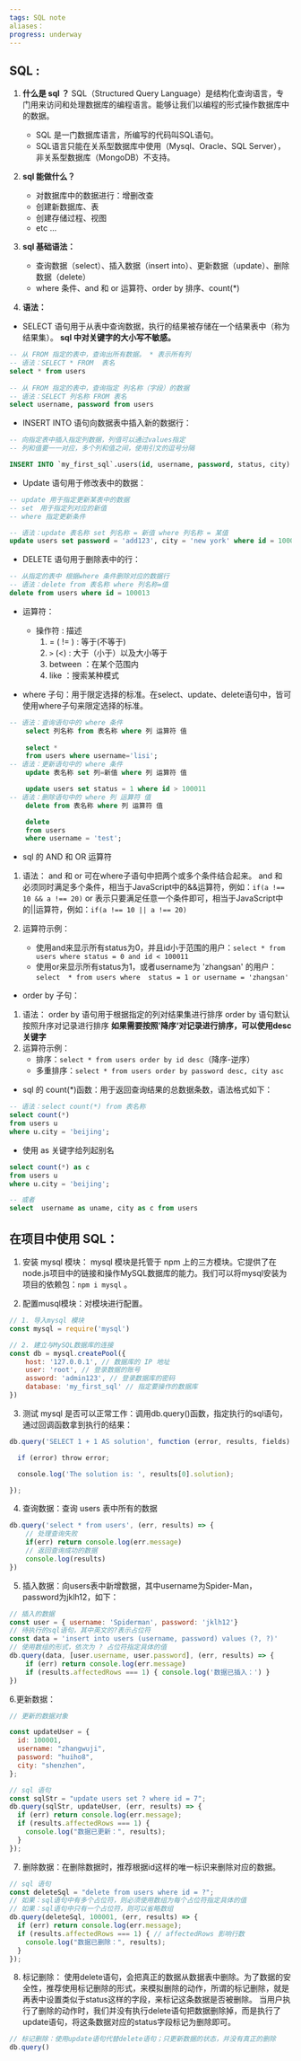 ```yaml
---
tags: SQL note
aliases：
progress: underway
---
```


## SQL :
1. **什么是 sql ？**
	SQL（Structured Query Language）是结构化查询语言，专门用来访问和处理数据库的编程语言。能够让我们以编程的形式操作数据库中的数据。
	- SQL 是一门数据库语言，所编写的代码叫SQL语句。
	- SQL语言只能在关系型数据库中使用（Mysql、Oracle、SQL Server），非关系型数据库（MongoDB）不支持。

2. **sql 能做什么？**
	- 对数据库中的数据进行：增删改查
	- 创建新数据库、表
	- 创建存储过程、视图
	- etc ...

3. **sql 基础语法：**
	- 查询数据（select）、插入数据（insert into）、更新数据（update）、删除数据（delete）
	- where 条件、and 和 or 运算符、order by 排序、count(*)  

4. **语法：**
- SELECT 语句用于从表中查询数据，执行的结果被存储在一个结果表中（称为结果集）。 **sql 中对关键字的大小写不敏感。**
```sql
-- 从 FROM 指定的表中，查询出所有数据。 * 表示所有列  
-- 语法：SELECT * FROM  表名  
select * from users  
  
-- 从 FROM 指定的表中，查询指定 列名称（字段）的数据  
-- 语法：SELECT 列名称 FROM 表名  
select username, password from users
```

- INSERT INTO 语句向数据表中插入新的数据行：
```sql
-- 向指定表中插入指定列数据，列值可以通过values指定
-- 列和值要一一对应，多个列和值之间，使用引文的逗号分隔

INSERT INTO `my_first_sql`.users(id, username, password, status, city) values (100011,'lisi','123123',0,'beijing');
```

- Update 语句用于修改表中的数据：
```sql
-- update 用于指定更新某表中的数据
-- set　用于指定列对应的新值
-- where 指定更新条件

-- 语法：update 表名称 set 列名称 = 新值 where 列名称 = 某值
update users set password = 'add123', city = 'new york' where id = 100011
```

- DELETE 语句用于删除表中的行：
```sql
-- 从指定的表中 根据where 条件删除对应的数据行
-- 语法：delete from 表名称 where 列名称=值
delete from users where id = 100013
```

- 运算符：
	- 操作符 : 描述
		1. = ( != ) : 等于(不等于)
		2. `>` (<) : 大于（小于）以及大小等于
		3. between ：在某个范围内
		4. like ：搜索某种模式

- where 子句：用于限定选择的标准。在select、update、delete语句中，皆可使用where子句来限定选择的标准。
```sql
-- 语法：查询语句中的 where 条件
	select 列名称 from 表名称 where 列 运算符 值
	
	select *  
	from users where username='lisi';
-- 语法：更新语句中的 where 条件
	update 表名称 set 列=新值 where 列 运算符 值

	update users set status = 1 where id > 100011
-- 语法：删除语句中的 where 列 运算符 值
	delete from 表名称 where 列 运算符 值

	delete  
	from users  
	where username = 'test';
```

- sql 的 AND 和 OR 运算符
1. 语法：
	and 和 or 可在where子语句中把两个或多个条件结合起来。
	and 和 必须同时满足多个条件，相当于JavaScript中的&&运算符，例如：`if(a !== 10 && a !== 20)`
	or 表示只要满足任意一个条件即可，相当于JavaScript中的||运算符，例如：`if(a !== 10 || a !== 20)`

2. 运算符示例：
	- 使用and来显示所有status为0，并且id小于范围的用户：`select * from users where status = 0 and id < 100011`
	- 使用or来显示所有status为1，或者username为 'zhangsan' 的用户：`select  * from users where  status = 1 or username = 'zhangsan'`

- order by 子句：
1. 语法：
	order by 语句用于根据指定的列对结果集进行排序
	order by 语句默认按照升序对记录进行排序
	**如果需要按照’降序‘对记录进行排序，可以使用desc关键字**
2. 运算符示例：
	- 排序：`select * from users order by id desc`（降序-逆序）
	- 多重排序：`select * from users order by password desc, city asc`

- sql 的 count(*)函数：用于返回查询结果的总数据条数，语法格式如下：
```sql
-- 语法：select count(*) from 表名称
select count(*)  
from users u  
where u.city = 'beijing';
```

- 使用 as 关键字给列起别名
```sql
select count(*) as c  
from users u  
where u.city = 'beijing';

-- 或者
select  username as uname, city as c from users
```

## 在项目中使用 SQL：
1. 安装 mysql 模块：
	mysql 模块是托管于 npm 上的三方模块。它提供了在node.js项目中的链接和操作MySQL数据库的能力。我们可以将mysql安装为项目的依赖包：`npm i mysql` 。

2. 配置musql模块：对模块进行配置。
```js
// 1. 导入mysql 模块
const mysql = require('mysql')

// 2. 建立与MySQL数据库的连接
const db = mysql.createPool({
	host: '127.0.0.1', // 数据库的 IP 地址
	user: 'root', // 登录数据的账号
	assword: 'admin123', // 登录数据库的密码
	database: 'my_first_sql' // 指定要操作的数据库
})
```

3. 测试 mysql 是否可以正常工作：调用db.query()函数，指定执行的sql语句，通过回调函数拿到执行的结果：
```js
db.query('SELECT 1 + 1 AS solution', function (error, results, fields) {

  if (error) throw error;

  console.log('The solution is: ', results[0].solution);

});
```

4. 查询数据：查询 users  表中所有的数据
```js
db.query('select * from users', (err, results) => {
	// 处理查询失败
	if(err) return console.log(err.message)
	// 返回查询成功的数据
	console.log(results)
})
```

5. 插入数据：向users表中新增数据，其中username为Spider-Man，password为jklh12，如下：
```js
// 插入的数据
const user = { username: 'Spiderman', password: 'jklh12'}
// 待执行的sql语句，其中英文的?表示占位符
const data = 'insert into users (username, password) values (?, ?)'
// 使用数组的形式，依次为 ? 占位符指定具体的值
db.query(data, [user.username, user.password], (err, results) => {
	if (err) return console.log(err.message)
	if (results.affectedRows === 1) { console.log('数据已插入：') }
})
```

6.更新数据：
```js
// 更新的数据对象

const updateUser = {
  id: 100001,
  username: "zhangwuji",
  password: "huiho8",
  city: "shenzhen",
};

// sql 语句
const sqlStr = "update users set ? where id = 7";
db.query(sqlStr, updateUser, (err, results) => {
  if (err) return console.log(err.message);
  if (results.affectedRows === 1) {
    console.log("数据已更新：", results);
  }
});
```

7. 删除数据：在删除数据时，推荐根据id这样的唯一标识来删除对应的数据。
```js
// sql 语句
const deleteSql = "delete from users where id = ?";
// 如果：sql语句中有多个占位符，则必须使用数组为每个占位符指定具体的值
// 如果：sql语句中只有一个占位符，则可以省略数组
db.query(deleteSql, 100001, (err, results) => {
  if (err) return console.log(err.message);
  if (results.affectedRows === 1) { // affectedRows 影响行数
    console.log("数据已删除：", results);
  }
});
```

8. 标记删除：
	使用delete语句，会把真正的数据从数据表中删除。为了数据的安全性，推荐使用标记删除的形式，来模拟删除的动作，所谓的标记删除，就是再表中设置类似于status这样的字段，来标记这条数据是否被删除。
	当用户执行了删除的动作时，我们并没有执行delete语句把数据删除掉，而是执行了update语句，将这条数据对应的status字段标记为删除即可。
```js
// 标记删除：使用update语句代替delete语句；只更新数据的状态，并没有真正的删除
db.query()
```